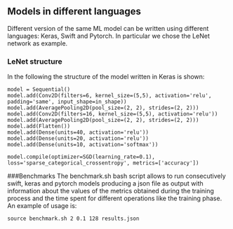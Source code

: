 ## Models in different languages
Different version of the same ML model can be written using different languages: Keras, Swift and Pytorch.
In particular we chose the LeNet network as example.

### LeNet structure
In the following the structure of the model written in Keras is shown:
```
model = Sequential()
model.add(Conv2D(filters=6, kernel_size=(5,5), activation='relu', padding='same', input_shape=in_shape))
model.add(AveragePooling2D(pool_size=(2, 2), strides=(2, 2)))
model.add(Conv2D(filters=16, kernel_size=(5,5), activation='relu'))
model.add(AveragePooling2D(pool_size=(2, 2), strides=(2, 2)))
model.add(Flatten())
model.add(Dense(units=40, activation='relu'))
model.add(Dense(units=20, activation='relu'))
model.add(Dense(units=10, activation='softmax'))

model.compile(optimizer=SGD(learning_rate=0.1), loss='sparse_categorical_crossentropy', metrics=['accuracy'])
```
###Benchmarks
The benchmark.sh bash script allows to run consecutively swift, keras and pytorch models producing a json file
as output with information about the values of the metrics obtained during the training process and the time spent
for different operations like the training phase. An example of usage is:
```
source benchmark.sh 2 0.1 128 results.json
